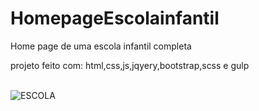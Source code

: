 # HomepageEscolainfantil
Home page de uma escola infantil completa 

projeto feito com: html,css,js,jqyery,bootstrap,scss e gulp<br><br>


![ESCOLA](https://user-images.githubusercontent.com/46541402/74199558-44434300-4c43-11ea-9e58-c6f9c90f0747.png)

